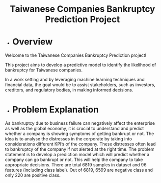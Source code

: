 # <p align="center"> Taiwanese Companies Bankruptcy Prediction Project</p>

- # Overview

Welcome to the Taiwanese Companies Bankruptcy Prediction project! 

This project aims to develop a predictive model to identify the likelihood of bankruptcy for Taiwanese companies. 

In a work setting and by leveraging machine learning techniques and financial data, the goal would be to assist stakeholders, such as investors, creditors, and regulatory bodies, in making informed decisions.

- # Problem Explanation
As bankruptcy due to business failure can negatively affect the enterprise as well as the global economy, it is crucial to understand and predict whether a company is showing symptoms of getting bankrupt or not. The idea is to analyse the distresses in the corporate by taking into considerations different KPI’s of the company. These distresses often lead to bankruptcy of the company if not alerted at the right time. The problem statement is to develop a prediction model which will predict whether a company can go bankrupt or not. This will help the company to take appropriate decisions.
There are total 6819 samples in dataset and 96 features (including class label). Out of 6819, 6599 are negative class and only 220 are positive class.
